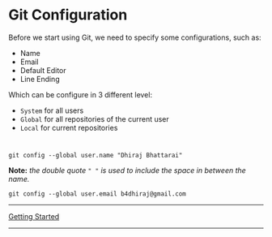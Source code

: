 # Git Configuration

Before we start using Git, we need to specify some configurations, such as:
- Name
- Email
- Default Editor
- Line Ending

 Which can be configure in 3 different level:

 - `System` for all users
 - `Global` for all repositories of the current user
 - `Local` for current repositories

#

```
git config --global user.name "Dhiraj Bhattarai"
```
**Note:** *the double quote `" "` is used to include the space in between the name.*

```
git config --global user.email b4dhiraj@gmail.com
```

---

[Getting Started](/Git/ch1-getting-started/README.md)

---